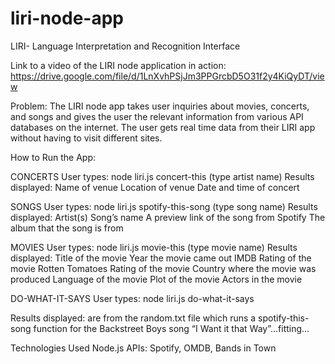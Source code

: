 # liri-node-app

LIRI- Language Interpretation and Recognition Interface
<a node app>

Link to a video of the LIRI node application in action:
https://drive.google.com/file/d/1LnXvhPSjJm3PPGrcbD5O31f2y4KiQyDT/view

Problem:
The LIRI node app takes user inquiries about movies, concerts, and songs and gives the user the relevant information from various API databases on the internet. The user gets real time data from their LIRI app without having to visit different sites.

How to Run the App:

CONCERTS
User types:	node liri.js concert-this (type artist name)
Results displayed:
Name of venue
Location of venue
Date and time of concert



SONGS
User types:	node liri.js spotify-this-song (type song name)
Results displayed:
Artist(s)
Song’s name
A preview link of the song from Spotify
The album that the song is from


MOVIES
User types:	node liri.js movie-this (type movie name)
Results displayed:
Title of the movie
Year the movie came out
IMDB Rating of the movie
Rotten Tomatoes Rating of the movie
Country where the movie was produced
Language of the movie
Plot of the movie
Actors in the movie









DO-WHAT-IT-SAYS
User types:	node liri.js do-what-it-says

Results displayed: are from the random.txt file which runs a spotify-this-song function for the Backstreet Boys song “I Want it that Way”...fitting…



Technologies Used
Node.js
APIs: Spotify, OMDB, Bands in Town
